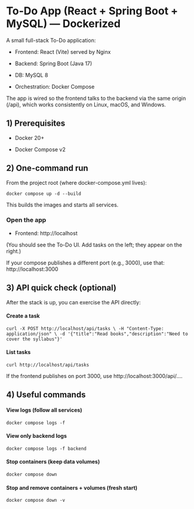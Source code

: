 # To-Do App (React + Spring Boot + MySQL) — Dockerized

A small full-stack To-Do application:

- Frontend: React (Vite) served by Nginx

- Backend: Spring Boot (Java 17)

- DB: MySQL 8

- Orchestration: Docker Compose

The app is wired so the frontend talks to the backend via the same origin (/api), which works consistently on Linux, macOS, and Windows.

## 1) Prerequisites

- Docker 20+

- Docker Compose v2 

## 2) One-command run

From the project root (where docker-compose.yml lives):

`docker compose up -d --build`

This builds the images and starts all services.

### Open the app

- Frontend: http://localhost

(You should see the To-Do UI. Add tasks on the left; they appear on the right.)

If your compose publishes a different port (e.g., 3000), use that: http://localhost:3000

## 3) API quick check (optional)

After the stack is up, you can exercise the API directly:

#### Create a task
`curl -X POST http://localhost/api/tasks \
  -H "Content-Type: application/json" \
  -d '{"title":"Read books","description":"Need to cover the syllabus"}'`

#### List tasks
`curl http://localhost/api/tasks`

If the frontend publishes on port 3000, use http://localhost:3000/api/....

## 4) Useful commands

#### View logs (follow all services)
`docker compose logs -f`

#### View only backend logs
`docker compose logs -f backend`

#### Stop containers (keep data volumes)
`docker compose down`

#### Stop and remove containers + volumes (fresh start)
`docker compose down -v`


